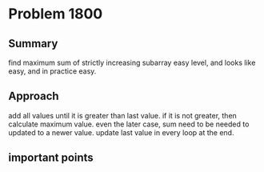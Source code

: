 # Problem 1800
## Summary
find maximum sum of strictly increasing subarray
easy level, and looks like easy, and in practice easy.

## Approach
add all values until it is greater than last value.
if it is not greater, then calculate maximum value.
even the later case, sum need to be needed to updated to a newer value.
update last value in every loop at the end.

## important points

